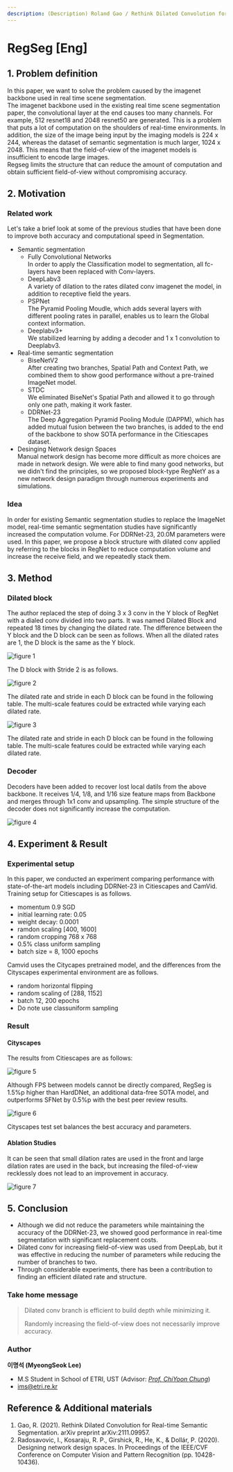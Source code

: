 ```yaml
---
description: (Description) Roland Gao / Rethink Dilated Convolution for Real-time Semantic Segmentation / arXiv 2021
---
```


# RegSeg \[Eng\]


##  1. Problem definition
In this paper, we want to solve the problem caused by the imagenet backbone used in real time scene segmentation.  
The imagenet backbone used in the existing real time scene segmentation paper, the convolutional layer at the end causes too many channels. For example, 512 resnet18 and 2048 resnet50 are generated. This is a problem that puts a lot of computation on the shoulders of real-time environments.
In addition, the size of the image being input by the imaging models is 224 x 244, whereas the dataset of semantic segmentation is much larger, 1024 x 2048. This means that the field-of-view of the imagenet models is insufficient to encode large images.  
Regseg limits the structure that can reduce the amount of computation and obtain sufficient field-of-view without compromising accuracy.

## 2. Motivation

### Related work
Let's take a brief look at some of the previous studies that have been done to improve both accuracy and computational speed in Segmentation.
* Semantic segmentation
    * Fully Convolutional Networks  
    In order to apply the Classification model to segmentation, all fc-layers have been replaced with Conv-layers.
    * DeepLabv3  
    A variety of dilation to the rates dilated conv imagenet the model, in addition to receptive field the years.
    * PSPNet  
    The Pyramid Pooling Moudle, which adds several layers with different pooling rates in parallel, enables us to learn the Global context information.
    * Deeplabv3+  
    We stabilized learning by adding a decoder and 1 x 1 convolution to Deeplabv3.
* Real-time semantic segmentation
    * BiseNetV2  
    After creating two branches, Spatial Path and Context Path, we combined them to show good performance without a pre-trained ImageNet model.
    * STDC  
    We eliminated BiseNet's Spatial Path and allowed it to go through only one path, making it work faster.
    * DDRNet-23  
    The Deep Aggregation Pyramid Pooling Module (DAPPM), which has added mutual fusion between the two branches, is added to the end of the backbone to show SOTA performance in the Citiescapes dataset.
* Desinging Network design Spaces  
Manual network design has become more difficult as more choices are made in network design. We were able to find many good networks, but we didn't find the principles, so we proposed block-type RegNetY as a new network design paradigm through numerous experiments and simulations.

### Idea
In order for existing Semantic segmentation studies to replace the ImageNet model, real-time semantic segmentation studies have significantly increased the computation volume. For DDRNet-23, 20.0M parameters were used. In this paper, we propose a block structure with dilated conv applied by referring to the blocks in RegNet to reduce computation volume and increase the receive field, and we repeatedly stack them.

## 3. Method

### Dilated block
The author replaced the step of doing 3 x 3 conv in the Y block of RegNet with a dialed conv divided into two parts. It was named Dilated Block and repeated 18 times by changing the dilated rate. The difference between the Y block and the D block can be seen as follows. When all the dilated rates are 1, the D block is the same as the Y block.

![figure 1](/.gitbook/assets/2022spring/regseg1.png)

The D block with Stride 2 is as follows.

![figure 2](/.gitbook/assets/2022spring/regseg2.png)

The dilated rate and stride in each D block can be found in the following table. The multi-scale features could be extracted while varying each dilated rate.

![figure 3](/.gitbook/assets/2022spring/regseg3.png)

The dilated rate and stride in each D block can be found in the following table. The multi-scale features could be extracted while varying each dilated rate.

### Decoder
Decoders have been added to recover lost local datils from the above backbone. It receives 1/4, 1/8, and 1/16 size feature maps from Backbone and merges through 1x1 conv and upsampling. The simple structure of the decoder does not significantly increase the computation.

![figure 4](/.gitbook/assets/2022spring/regseg4.png)

## 4. Experiment & Result

### Experimental setup
In this paper, we conducted an experiment comparing performance with state-of-the-art models including DDRNet-23 in Citiescapes and CamVid. Training setup for Citiescapes is as follows.

* momentum 0.9 SGD
* initial learning rate: 0.05
* weight decay: 0.0001
* ramdon scaling [400, 1600]
* random cropping 768 x 768
* 0.5% class uniform sampling
* batch size = 8, 1000 epochs

Camvid uses the Citycapes pretrained model, and the differences from the Cityscapes experimental environment are as follows.
* random horizontal flipping
* random scaling of [288, 1152]
* batch 12, 200 epochs
* Do note use classuniform sampling

### Result

#### Cityscapes
The results from Citiescapes are as follows:

![figure 5](/.gitbook/assets/2022spring/regseg5.png)

Although FPS between models cannot be directly compared, RegSeg is 1.5%p higher than HardDNet, an additional data-free SOTA model, and outperforms SFNet by 0.5%p with the best peer review results.

![figure 6](/.gitbook/assets/2022spring/regseg6.png)

Cityscapes test set balances the best accuracy and parameters.

#### Ablation Studies
It can be seen that small dilation rates are used in the front and large dilation rates are used in the back, but increasing the filed-of-view recklessly does not lead to an improvement in accuracy.

![figure 7](/.gitbook/assets/2022spring/regseg7.png)

## 5. Conclusion
* Although we did not reduce the parameters while maintaining the accuracy of the DDRNet-23, we showed good performance in real-time segmentation with significant replacement costs.
* Dilated conv for increasing field-of-view was used from DeepLab, but it was effective in reducing the number of parameters while reducing the number of branches to two.
* Through considerable experiments, there has been a contribution to finding an efficient dilated rate and structure.

### Take home message

> Dilated conv branch is efficient to build depth while minimizing it.
>
> Randomly increasing the field-of-view does not necessarily improve accuracy.

### Author

**이명석 \(MyeongSeok Lee\)** 

* M.S Student in School of ETRI, UST (Advisor: [_Prof. ChiYoon Chung_](https://etriai.notion.site/))
* ims@etri.re.kr


## Reference & Additional materials

1. Gao, R. (2021). Rethink Dilated Convolution for Real-time Semantic Segmentation. arXiv preprint arXiv:2111.09957.
2. Radosavovic, I., Kosaraju, R. P., Girshick, R., He, K., & Dollár, P. (2020). Designing network design spaces. In Proceedings of the IEEE/CVF Conference on Computer Vision and Pattern Recognition (pp. 10428-10436).
